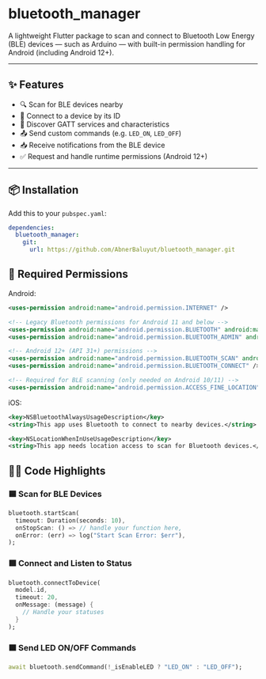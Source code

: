 # bluetooth_manager

A lightweight Flutter package to scan and connect to Bluetooth Low Energy (BLE) devices — such as Arduino — with built-in permission handling for Android (including Android 12+).

---

## ✨ Features

- 🔍 Scan for BLE devices nearby  
- 🔗 Connect to a device by its ID  
- 🔧 Discover GATT services and characteristics  
- 📤 Send custom commands (e.g. `LED_ON`, `LED_OFF`)  
- 📥 Receive notifications from the BLE device
- ✅ Request and handle runtime permissions (Android 12+)

---

## 📦 Installation

Add this to your `pubspec.yaml`:

```yaml
dependencies:
  bluetooth_manager:
    git:
      url: https://github.com/AbnerBaluyut/bluetooth_manager.git
```

## 🔐 Required Permissions

Android:
```xml
<uses-permission android:name="android.permission.INTERNET" />

<!-- Legacy Bluetooth permissions for Android 11 and below -->
<uses-permission android:name="android.permission.BLUETOOTH" android:maxSdkVersion="30" />
<uses-permission android:name="android.permission.BLUETOOTH_ADMIN" android:maxSdkVersion="30" />

<!-- Android 12+ (API 31+) permissions -->
<uses-permission android:name="android.permission.BLUETOOTH_SCAN" android:usesPermissionFlags="neverForLocation" />
<uses-permission android:name="android.permission.BLUETOOTH_CONNECT" />

<!-- Required for BLE scanning (only needed on Android 10/11) -->
<uses-permission android:name="android.permission.ACCESS_FINE_LOCATION" android:maxSdkVersion="30" />
```

iOS:
```xml
<key>NSBluetoothAlwaysUsageDescription</key>
<string>This app uses Bluetooth to connect to nearby devices.</string>

<key>NSLocationWhenInUseUsageDescription</key>
<string>This app needs location access to scan for Bluetooth devices.</string>
```

## 🧑‍💻 Code Highlights

### 🟦 Scan for BLE Devices

```dart
bluetooth.startScan(
  timeout: Duration(seconds: 10),
  onStopScan: () => // handle your function here,
  onError: (err) => log("Start Scan Error: $err"),
);
```

### 🟩 Connect and Listen to Status

```dart
bluetooth.connectToDevice(
  model.id,
  timeout: 20,
  onMessage: (message) {
    // Handle your statuses
  }
);
```

### 🟧 Send LED ON/OFF Commands

```dart
await bluetooth.sendCommand(!_isEnableLED ? "LED_ON" : "LED_OFF");
```